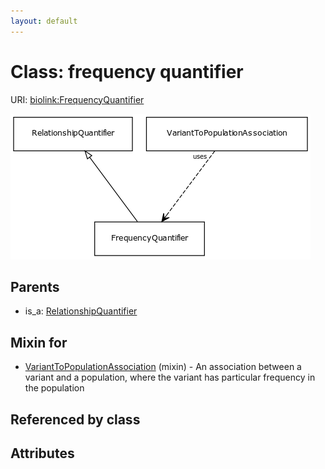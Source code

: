 ```yaml
---
layout: default
---
```



# Class: frequency quantifier




URI: [biolink:FrequencyQuantifier](https://w3id.org/biolink/vocab/FrequencyQuantifier)

![img](images/FrequencyQuantifier.png)

## Parents

 *  is_a: [RelationshipQuantifier](RelationshipQuantifier.md)

## Mixin for

 * [VariantToPopulationAssociation](VariantToPopulationAssociation.md) (mixin)  - An association between a variant and a population, where the variant has particular frequency in the population

## Referenced by class


## Attributes

